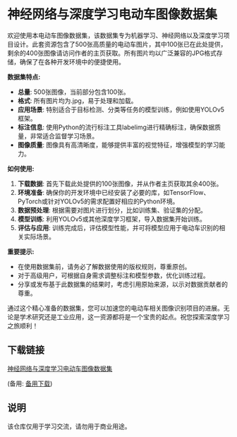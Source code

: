 # 神经网络与深度学习电动车图像数据集

欢迎使用本电动车图像数据集，该数据集专为机器学习、神经网络以及深度学习项目设计。此套资源包含了500张高质量的电动车图片，其中100张已在此处提供，剩余的400张图像请访问作者的主页获取。所有图片均以广泛兼容的JPG格式存储，确保了在各种开发环境中的便捷使用。

**数据集特点:**
- **总量**: 500张图像，当前部分包含100张。
- **格式**: 所有图片均为.jpg，易于处理和加载。
- **应用场景**: 特别适合于目标检测、分类等任务的模型训练，例如使用YOLOv5框架。
- **标注信息**: 使用Python的流行标注工具labelimg进行精确标注，确保数据质量，非常适合监督学习场景。
- **图像质量**: 图像具有高清晰度，能够提供丰富的视觉特征，增强模型的学习能力。

**如何使用:**
1. **下载数据**: 首先下载此处提供的100张图像，并从作者主页获取其余400张。
2. **环境准备**: 确保你的开发环境中已经安装了必要的库，如TensorFlow、PyTorch或针对YOLOv5的需求配置好相应的Python环境。
3. **数据预处理**: 根据需要对图片进行划分，比如训练集、验证集的分配。
4. **模型训练**: 利用YOLOv5或其他深度学习框架，导入数据集开始训练。
5. **评估与应用**: 训练完成后，评估模型性能，并可将模型应用于电动车识别的相关实际场景。

**重要提示:**
- 在使用数据集前，请务必了解数据使用的版权规则，尊重原创。
- 对于高级用户，可根据自身需求调整标注和模型参数，优化训练过程。
- 分享或发布基于此数据集的结果时，考虑引用原始来源，以示对数据贡献者的尊重。

通过这个精心准备的数据集，您可以加速您的电动车相关图像识别项目的进展。无论是学术研究还是工业应用，这一资源都将是一个宝贵的起点。祝您探索深度学习之旅顺利！

## 下载链接
[神经网络与深度学习电动车图像数据集](https://pan.quark.cn/s/217e9437f8f1) 

(备用: [备用下载](https://pan.baidu.com/s/1NZc26_JefuqZLETMuUu27g?pwd=1234))

## 说明

该仓库仅用于学习交流，请勿用于商业用途。
